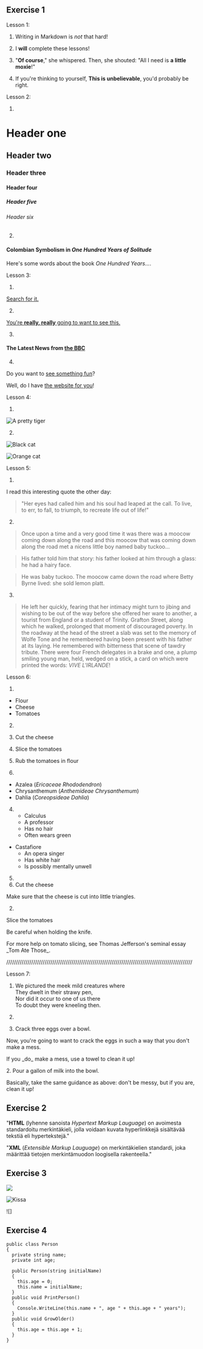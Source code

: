 ## Exercise 1

Lesson 1:

1. Writing in Markdown is _not_ that hard!

2. I **will** complete these lessons!

3. "**Of course**," she whispered. Then, she shouted:      "All I need is **a little moxie**!"

4. If you're thinking to yourself, **This is unbelievable**, you'd probably be right.

Lesson 2:

1. 
# Header one
## Header two
### Header three
#### Header four
##### Header five
###### Header six

2. 
#### Colombian Symbolism in _One Hundred Years of Solitude_

Here's some words about the book _One Hundred Years..._.


Lesson 3:

1. 
[Search for it.](www.google.com)

2. 
[You're **really, really** going to want to see this.]( www.dailykitten.com)

3. 
#### The Latest News from [the BBC](www.bbc.com/news)

4. 
Do you want to [see something fun][a fun place]?

Well, do I have [the website for you][another fun place]!

[a fun place]: www.zombo.com
[another fun place]:  www.stumbleupon.com

Lesson 4:

1. 
![A pretty tiger](https://upload.wikimedia.org/wikipedia/commons/5/56/Tiger.50.jpg)

2. 
![Black cat][Black]

![Orange cat][Orange]

[Black]: https://upload.wikimedia.org/wikipedia/commons/a/a3/81_INF_DIV_SSI.jpg

[Orange]: http://icons.iconarchive.com/icons/google/noto-emoji-animals-nature/256/22221-cat-icon.png


Lesson 5:

1. 
I read this interesting quote the other day:

>"Her eyes had called him and his soul had leaped at the call. To live, to err, to fall, to triumph, to recreate life out of life!"

2. 
>Once upon a time and a very good time it was there was a moocow coming down along the road and this moocow that was coming down along the road met a nicens little boy named baby tuckoo...

>His father told him that story: his father looked at him through a glass: he had a hairy face.

>He was baby tuckoo. The moocow came down the road where Betty Byrne lived: she sold lemon platt.

3. 
>He left her quickly, fearing that her intimacy might turn to jibing and wishing to be out of the way before she offered her ware to another, a tourist from England or a student of Trinity. Grafton Street, along which he walked, prolonged that moment of discouraged poverty. In the roadway at the head of the street a slab was set to the memory of Wolfe Tone and he remembered having been present with his father at its laying. He remembered with bitterness that scene of tawdry tribute. There were four French delegates in a brake and one, a plump smiling young man, held, wedged on a stick, a card on which were printed the words: *VIVE L'IRLANDE*!


Lesson 6:

1. 
* Flour
* Cheese
* Tomatoes

2. 
1. Cut the cheese
2. Slice the tomatoes
3. Rub the tomatoes in flour

3. 
* Azalea (*Ericaceae Rhododendron*)
* Chrysanthemum (*Anthemideae Chrysanthemum*)
* Dahlia (*Coreopsideae Dahlia*)

4. * Calculus
    * A professor
    * Has no hair
    * Often wears green
* Castafiore
    * An opera singer
    * Has white hair
    * Is possibly mentally unwell

5. 
1. Cut the cheese
<p>Make sure that the cheese is cut into little triangles.
</p>

2. 
Slice the tomatoes
<p>Be careful when holding the knife.</p>
<p>For more help on tomato slicing, see Thomas Jefferson's
seminal essay _Tom Ate Those_.</p>

/////////////////////////////////////////////////////////////////////////////////////////////////

Lesson 7:

1. We pictured the meek mild creatures where  
They dwelt in their strawy pen,  
Nor did it occur to one of us there  
To doubt they were kneeling then.

2. 
1. Crack three eggs over a bowl.</p>
<p>Now, you're going to want to crack the eggs in such a way that you don't make a mess.</p>
<p>If you _do_ make a mess, use a towel to clean it up!</p>
2. Pour a gallon of milk into the bowl.</p>
<p>Basically, take the same guidance as above: don't be messy, but if you are, clean it up!</p>

## Exercise 2

"**HTML** (lyhenne sanoista _Hypertext Markup Lauguage_) on avoimesta standardoitu merkintäkieli, jolla
voidaan kuvata hyperlinkkejä sisältävää tekstiä eli hypertekstejä."

"**XML** (_Extensible Markup Lauguage_) on merkintäkielien standardi, joka määrittää tietojen merkintämuodon loogisella rakenteella."

## Exercise 3

[![](https://markdown-videos.deta.dev/youtube/Zoedy_5fLmE)](https://youtu.be/Zoedy_5fLmE)

![Kissa](https://assets3.thrillist.com/v1/image/2511343/792x792/flatten;scale;webp=auto;jpeg_quality=60.jpg)

![]

## Exercise 4

```
public class Person
{
  private string name;
  private int age;

  public Person(string initialName)
  {
    this.age = 0;
    this.name = initialName;
  }
  public void PrintPerson()
  {
    Console.WriteLine(this.name + ", age " + this.age + " years");
  }
  public void GrowOlder()
  {
    this.age = this.age + 1;
  }
}
```



